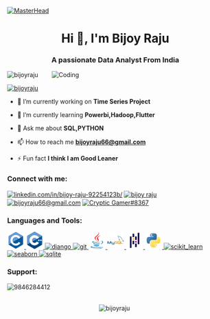 [![MasterHead](https://1.bp.blogspot.com/-7A4WynwLsMw/XbBpCXG8fHI/AAAAAAAAMt4/uOa1bpLskYgrwGbllhSu2SDj_Mig8SXJQCLcBGAsYHQ/s1600/2000_600px.gif)](https://rishavchanda.io)
<h1 align="center">Hi 👋, I'm Bijoy Raju</h1>
<h3 align="center">A passionate Data Analyst From India</h3>
<img align = "right" alt = "Coding" width ="400" src = "https://i.pinimg.com/originals/81/17/8b/81178b47a8598f0c81c4799f2cdd4057.gif"
<p align="left"> <img src="https://komarev.com/ghpvc/?username=bijoyraju&label=Profile%20views&color=0e75b6&style=flat" alt="bijoyraju" /> </p>

<p align="left"> <a href="https://github.com/ryo-ma/github-profile-trophy"><img src="https://github-profile-trophy.vercel.app/?username=bijoyraju" alt="bijoyraju" /></a> </p>

- 🔭 I’m currently working on **Time Series Project**

- 🌱 I’m currently learning **Powerbi,Hadoop,Flutter**

- 💬 Ask me about **SQL,PYTHON**

- 📫 How to reach me **bijoyraju66@gmail.com**

- ⚡ Fun fact **I think I am Good Leaner**

<h3 align="left">Connect with me:</h3>
<p align="left">
<a href="https://linkedin.com/in/linkedin.com/in/bijoy-raju-92254123b/" target="blank"><img align="center" src="https://raw.githubusercontent.com/rahuldkjain/github-profile-readme-generator/master/src/images/icons/Social/linked-in-alt.svg" alt="linkedin.com/in/bijoy-raju-92254123b/" height="30" width="40" /></a>
<a href="https://kaggle.com/bijoy raju" target="blank"><img align="center" src="https://raw.githubusercontent.com/rahuldkjain/github-profile-readme-generator/master/src/images/icons/Social/kaggle.svg" alt="bijoy raju" height="30" width="40" /></a>
<a href="https://www.hackerrank.com/bijoyraju66@gmail.com" target="blank"><img align="center" src="https://raw.githubusercontent.com/rahuldkjain/github-profile-readme-generator/master/src/images/icons/Social/hackerrank.svg" alt="bijoyraju66@gmail.com" height="30" width="40" /></a>
<a href="https://discord.gg/Cryptic Gamer#8367" target="blank"><img align="center" src="https://raw.githubusercontent.com/rahuldkjain/github-profile-readme-generator/master/src/images/icons/Social/discord.svg" alt="Cryptic Gamer#8367" height="30" width="40" /></a>
</p>

<h3 align="left">Languages and Tools:</h3>
<p align="left"> <a href="https://www.cprogramming.com/" target="_blank" rel="noreferrer"> <img src="https://raw.githubusercontent.com/devicons/devicon/master/icons/c/c-original.svg" alt="c" width="40" height="40"/> </a> <a href="https://www.w3schools.com/cpp/" target="_blank" rel="noreferrer"> <img src="https://raw.githubusercontent.com/devicons/devicon/master/icons/cplusplus/cplusplus-original.svg" alt="cplusplus" width="40" height="40"/> </a> <a href="https://www.djangoproject.com/" target="_blank" rel="noreferrer"> <img src="https://cdn.worldvectorlogo.com/logos/django.svg" alt="django" width="40" height="40"/> </a> <a href="https://git-scm.com/" target="_blank" rel="noreferrer"> <img src="https://www.vectorlogo.zone/logos/git-scm/git-scm-icon.svg" alt="git" width="40" height="40"/> </a> <a href="https://www.java.com" target="_blank" rel="noreferrer"> <img src="https://raw.githubusercontent.com/devicons/devicon/master/icons/java/java-original.svg" alt="java" width="40" height="40"/> </a> <a href="https://www.mysql.com/" target="_blank" rel="noreferrer"> <img src="https://raw.githubusercontent.com/devicons/devicon/master/icons/mysql/mysql-original-wordmark.svg" alt="mysql" width="40" height="40"/> </a> <a href="https://pandas.pydata.org/" target="_blank" rel="noreferrer"> <img src="https://raw.githubusercontent.com/devicons/devicon/2ae2a900d2f041da66e950e4d48052658d850630/icons/pandas/pandas-original.svg" alt="pandas" width="40" height="40"/> </a> <a href="https://www.python.org" target="_blank" rel="noreferrer"> <img src="https://raw.githubusercontent.com/devicons/devicon/master/icons/python/python-original.svg" alt="python" width="40" height="40"/> </a> <a href="https://scikit-learn.org/" target="_blank" rel="noreferrer"> <img src="https://upload.wikimedia.org/wikipedia/commons/0/05/Scikit_learn_logo_small.svg" alt="scikit_learn" width="40" height="40"/> </a> <a href="https://seaborn.pydata.org/" target="_blank" rel="noreferrer"> <img src="https://seaborn.pydata.org/_images/logo-mark-lightbg.svg" alt="seaborn" width="40" height="40"/> </a> <a href="https://www.sqlite.org/" target="_blank" rel="noreferrer"> <img src="https://www.vectorlogo.zone/logos/sqlite/sqlite-icon.svg" alt="sqlite" width="40" height="40"/> </a> </p>

<h3 align="left">Support:</h3>
<p><a href="https://www.buymeacoffee.com/9846284412"> <img align="left" src="https://cdn.buymeacoffee.com/buttons/v2/default-yellow.png" height="50" width="210" alt="9846284412" /></a></p><br><br>

<p>&nbsp;<img align="center" src="https://github-readme-stats.vercel.app/api?username=bijoyraju&show_icons=true&locale=en" alt="bijoyraju" /></p>
